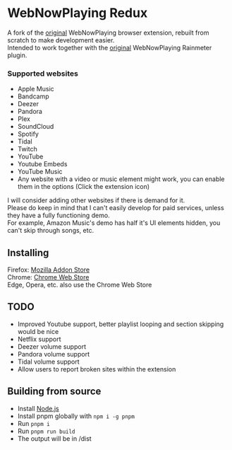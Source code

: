 # WebNowPlaying Redux
A fork of the [original](https://github.com/tjhrulz/WebNowPlaying-BrowserExtension) WebNowPlaying browser extension, rebuilt from scratch to make development easier.  
Intended to work together with the [original](https://github.com/tjhrulz/WebNowPlaying) WebNowPlaying Rainmeter plugin.

### Supported websites
- Apple Music
- Bandcamp
- Deezer
- Pandora
- Plex
- SoundCloud
- Spotify
- Tidal
- Twitch
- YouTube
- Youtube Embeds
- YouTube Music
- Any website with a video or music element might work, you can enable them in the options (Click the extension icon)

I will consider adding other websites if there is demand for it.  
Please do keep in mind that I can't easily develop for paid services,
unless they have a fully functioning demo.  
For example, Amazon Music's demo has half it's UI elements hidden, you can't skip through songs, etc.

## Installing
Firefox: [Mozilla Addon Store](https://addons.mozilla.org/en-US/firefox/addon/webnowplaying-redux/)  
Chrome: [Chrome Web Store](https://chrome.google.com/webstore/detail/webnowplaying-redux/ejimjbbegnadfnpgnnfngljgmgpddnmp)  
Edge, Opera, etc. also use the Chrome Web Store

## TODO
- Improved Youtube support, better playlist looping and section skipping would be nice
- Netflix support
- Deezer volume support
- Pandora volume support
- Tidal volume support
- Allow users to report broken sites within the extension

## Building from source
- Install [Node.js](https://nodejs.org)
- Install pnpm globally with `npm i -g pnpm`
- Run `pnpm i`
- Run `pnpm run build`
- The output will be in /dist